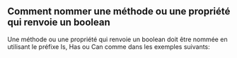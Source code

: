 ## Comment nommer une méthode ou une propriété qui renvoie un boolean


Une méthode ou une propriété qui renvoie un boolean doit être nommée en utilisant le préfixe Is, Has ou Can comme dans les exemples suivants:

